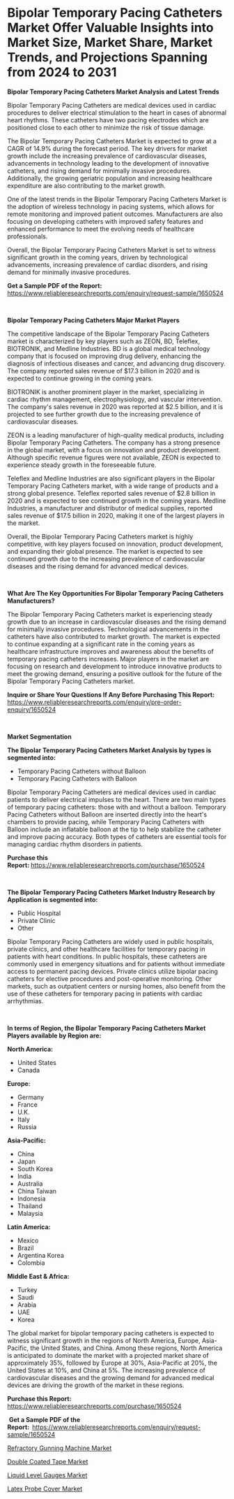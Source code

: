 <p><h1>Bipolar Temporary Pacing Catheters Market Offer Valuable Insights into Market Size, Market Share, Market Trends, and Projections Spanning from 2024 to 2031</h1></p><p><strong>Bipolar Temporary Pacing Catheters Market Analysis and Latest Trends</strong></p>
<p><p>Bipolar Temporary Pacing Catheters are medical devices used in cardiac procedures to deliver electrical stimulation to the heart in cases of abnormal heart rhythms. These catheters have two pacing electrodes which are positioned close to each other to minimize the risk of tissue damage.</p><p>The Bipolar Temporary Pacing Catheters Market is expected to grow at a CAGR of 14.9% during the forecast period. The key drivers for market growth include the increasing prevalence of cardiovascular diseases, advancements in technology leading to the development of innovative catheters, and rising demand for minimally invasive procedures. Additionally, the growing geriatric population and increasing healthcare expenditure are also contributing to the market growth.</p><p>One of the latest trends in the Bipolar Temporary Pacing Catheters Market is the adoption of wireless technology in pacing systems, which allows for remote monitoring and improved patient outcomes. Manufacturers are also focusing on developing catheters with improved safety features and enhanced performance to meet the evolving needs of healthcare professionals.</p><p>Overall, the Bipolar Temporary Pacing Catheters Market is set to witness significant growth in the coming years, driven by technological advancements, increasing prevalence of cardiac disorders, and rising demand for minimally invasive procedures.</p></p>
<p><strong>Get a Sample PDF of the Report:&nbsp;</strong> <a href="https://www.reliableresearchreports.com/enquiry/request-sample/1650524">https://www.reliableresearchreports.com/enquiry/request-sample/1650524</a></p>
<p>&nbsp;</p>
<p><strong>Bipolar Temporary Pacing Catheters Major Market Players</strong></p>
<p><p>The competitive landscape of the Bipolar Temporary Pacing Catheters market is characterized by key players such as ZEON, BD, Teleflex, BIOTRONIK, and Medline Industries. BD is a global medical technology company that is focused on improving drug delivery, enhancing the diagnosis of infectious diseases and cancer, and advancing drug discovery. The company reported sales revenue of $17.3 billion in 2020 and is expected to continue growing in the coming years.</p><p>BIOTRONIK is another prominent player in the market, specializing in cardiac rhythm management, electrophysiology, and vascular intervention. The company's sales revenue in 2020 was reported at $2.5 billion, and it is projected to see further growth due to the increasing prevalence of cardiovascular diseases.</p><p>ZEON is a leading manufacturer of high-quality medical products, including Bipolar Temporary Pacing Catheters. The company has a strong presence in the global market, with a focus on innovation and product development. Although specific revenue figures were not available, ZEON is expected to experience steady growth in the foreseeable future.</p><p>Teleflex and Medline Industries are also significant players in the Bipolar Temporary Pacing Catheters market, with a wide range of products and a strong global presence. Teleflex reported sales revenue of $2.8 billion in 2020 and is expected to see continued growth in the coming years. Medline Industries, a manufacturer and distributor of medical supplies, reported sales revenue of $17.5 billion in 2020, making it one of the largest players in the market.</p><p>Overall, the Bipolar Temporary Pacing Catheters market is highly competitive, with key players focused on innovation, product development, and expanding their global presence. The market is expected to see continued growth due to the increasing prevalence of cardiovascular diseases and the rising demand for advanced medical devices.</p></p>
<p>&nbsp;</p>
<p><strong>What Are The Key Opportunities For Bipolar Temporary Pacing Catheters Manufacturers?</strong></p>
<p><p>The Bipolar Temporary Pacing Catheters market is experiencing steady growth due to an increase in cardiovascular diseases and the rising demand for minimally invasive procedures. Technological advancements in the catheters have also contributed to market growth. The market is expected to continue expanding at a significant rate in the coming years as healthcare infrastructure improves and awareness about the benefits of temporary pacing catheters increases. Major players in the market are focusing on research and development to introduce innovative products to meet the growing demand, ensuring a positive outlook for the future of the Bipolar Temporary Pacing Catheters market.</p></p>
<p><strong>Inquire or Share Your Questions If Any Before Purchasing This Report:</strong> <a href="https://www.reliableresearchreports.com/enquiry/pre-order-enquiry/1650524">https://www.reliableresearchreports.com/enquiry/pre-order-enquiry/1650524</a></p>
<p>&nbsp;</p>
<p><strong>Market Segmentation</strong></p>
<p><strong>The Bipolar Temporary Pacing Catheters Market Analysis by types is segmented into:</strong></p>
<p><ul><li>Temporary Pacing Catheters without Balloon</li><li>Temporary Pacing Catheters with Balloon</li></ul></p>
<p><p>Bipolar Temporary Pacing Catheters are medical devices used in cardiac patients to deliver electrical impulses to the heart. There are two main types of temporary pacing catheters: those with and without a balloon. Temporary Pacing Catheters without Balloon are inserted directly into the heart's chambers to provide pacing, while Temporary Pacing Catheters with Balloon include an inflatable balloon at the tip to help stabilize the catheter and improve pacing accuracy. Both types of catheters are essential tools for managing cardiac rhythm disorders in patients.</p></p>
<p><strong>Purchase this Report:&nbsp;</strong><a href="https://www.reliableresearchreports.com/purchase/1650524">https://www.reliableresearchreports.com/purchase/1650524</a></p>
<p>&nbsp;</p>
<p><strong>The Bipolar Temporary Pacing Catheters Market Industry Research by Application is segmented into:</strong></p>
<p><ul><li>Public Hospital</li><li>Private Clinic</li><li>Other</li></ul></p>
<p><p>Bipolar Temporary Pacing Catheters are widely used in public hospitals, private clinics, and other healthcare facilities for temporary pacing in patients with heart conditions. In public hospitals, these catheters are commonly used in emergency situations and for patients without immediate access to permanent pacing devices. Private clinics utilize bipolar pacing catheters for elective procedures and post-operative monitoring. Other markets, such as outpatient centers or nursing homes, also benefit from the use of these catheters for temporary pacing in patients with cardiac arrhythmias.</p></p>
<p>&nbsp;</p>
<p><strong>In terms of Region, the Bipolar Temporary Pacing Catheters Market Players available by Region are:</strong></p>
<p>
    <p> <strong> North America: </strong>
        <ul>
            <li>United States</li>
            <li>Canada</li>
        </ul>
        </p> 
    <p> <strong> Europe: </strong>
        <ul>
            <li>Germany</li>
            <li>France</li>
            <li>U.K.</li>
            <li>Italy</li>
            <li>Russia</li>
        </ul>
        </p> 
    <p> <strong> Asia-Pacific: </strong>
        <ul>
            <li>China</li>
            <li>Japan</li>
            <li>South Korea</li>
            <li>India</li>
            <li>Australia</li>
            <li>China Taiwan</li>
            <li>Indonesia</li>
            <li>Thailand</li>
            <li>Malaysia</li>
        </ul>
        </p> 
    <p> <strong> Latin America: </strong>
        <ul>
            <li>Mexico</li>
            <li>Brazil</li>
            <li>Argentina Korea</li>
            <li>Colombia</li>
        </ul>
        </p> 
    <p> <strong> Middle East & Africa: </strong>
        <ul>
            <li>Turkey</li>
            <li>Saudi</li>
            <li>Arabia</li>
            <li>UAE</li>
            <li>Korea</li>
        </ul>
    </p>
    </p>
<p><p>The global market for bipolar temporary pacing catheters is expected to witness significant growth in the regions of North America, Europe, Asia-Pacific, the United States, and China. Among these regions, North America is anticipated to dominate the market with a projected market share of approximately 35%, followed by Europe at 30%, Asia-Pacific at 20%, the United States at 10%, and China at 5%. The increasing prevalence of cardiovascular diseases and the growing demand for advanced medical devices are driving the growth of the market in these regions.</p></p>
<p><strong>Purchase this Report: </strong><a href="https://www.reliableresearchreports.com/purchase/1650524">https://www.reliableresearchreports.com/purchase/1650524</a></p>
<p>&nbsp;<strong>Get a Sample PDF of the Report:&nbsp;&nbsp;</strong><a href="https://www.reliableresearchreports.com/enquiry/request-sample/1650524">https://www.reliableresearchreports.com/enquiry/request-sample/1650524</a></p>
<p><strong></strong></p>
<p><p><a href="https://issuu.com/reportprime-2/docs/refractory-gunning-machine-market-size-2030.pptx">Refractory Gunning Machine Market</a></p><p><a href="https://medium.com/p/3e7c127c32c0/edit">Double Coated Tape Market</a></p><p><a href="https://issuu.com/reportprime-2/docs/liquid-level-gauges-market-size-2030.pptx">Liquid Level Gauges Market</a></p><p><a href="https://medium.com/p/513dcb25e8b7/edit">Latex Probe Cover Market</a></p></p>